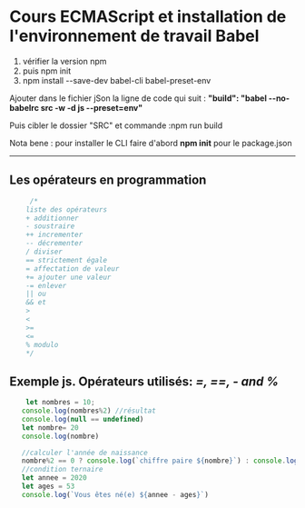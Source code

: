 # Cours ECMAScript et installation de l'environnement de travail **Babel**


1. vérifier la version npm
2. puis npm init
3. npm install --save-dev babel-cli babel-preset-env

Ajouter dans le fichier jSon la ligne de code qui suit : 
**"build": "babel --no-babelrc src -w -d js --preset=env"**

Puis cibler le dossier "SRC" et commande :npm run build

Nota bene : pour installer le CLI faire d'abord **npm init** pour le package.json

---
## Les opérateurs en programmation
```js
     /* 
    liste des opérateurs
    + additionner
    - soustraire
    ++ incrementer
    -- décrementer
    / diviser
    == strictement égale
    = affectation de valeur
    += ajouter une valeur
    -= enlever
    || ou
    && et
    >
    <
    >=
    <=
    % modulo
    */
```
## Exemple js. Opérateurs utilisés:  _=, ==, - and %_
```js
    let nombres = 10;
   console.log(nombres%2) //résultat
   console.log(null == undefined)
   let nombre= 20
   console.log(nombre)

   //calculer l'année de naissance
   nombre%2 == 0 ? console.log(`chiffre paire ${nombre}`) : console.log(`chiffre impaire ${nombre}`)
   //condition ternaire
   let annee = 2020
   let ages = 53
   console.log(`Vous êtes né(e) ${annee - ages}`)
```
